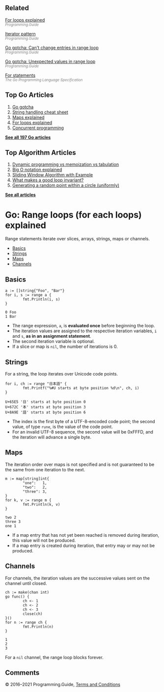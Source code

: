 



## Related

[For loops explained](for-loop.html)  
<span style="color: grey; font-style: italic; font-size: smaller">Programming.Guide</span>

[Iterator pattern](iterator-generator-pattern.html)  
<span style="color: grey; font-style: italic; font-size: smaller">Programming.Guide</span>

[Go gotcha: Can't change entries in range loop](gotcha-change-value-range.html)  
<span style="color: grey; font-style: italic; font-size: smaller">Programming.Guide</span>

[Go gotcha: Unexpected values in range loop](gotcha-unexpected-values-range.html)  
<span style="color: grey; font-style: italic; font-size: smaller">Programming.Guide</span>

[For statements](https://golang.org/ref/spec#For_statements)  
<span style="color: grey; font-style: italic; font-size: smaller">The Go Programming Language Specification</span>

## Top Go Articles

1.  [Go gotcha](go-gotcha.html)
2.  [String handling cheat sheet](string-functions-reference-cheat-sheet.html)
3.  [Maps explained](maps-explained.html)
4.  [For loops explained](for-loop.html)
5.  [Concurrent programming](go-concurrency-tutorial.html)

[**See all 197 Go articles**](index.html)



## Top Algorithm Articles

1.  [Dynamic programming vs memoization vs tabulation](../dynamic-programming-vs-memoization-vs-tabulation.html)
2.  [Big O notation explained](../big-o-notation-explained.html)
3.  [Sliding Window Algorithm with Example](../sliding-window-example.html)
4.  [What makes a good loop invariant?](../what-makes-a-good-loop-invariant.html)
5.  [Generating a random point within a circle (uniformly)](../random-point-within-circle.html)

[**See all articles**](../index.html)

# Go: Range loops (for each loops) explained

Range statements iterate over slices, arrays, strings, maps or channels.

- [Basics](for-loop-range-array-slice-map-channel.html#basics)
- [Strings](for-loop-range-array-slice-map-channel.html#strings)
- [Maps](for-loop-range-array-slice-map-channel.html#maps)
- [Channels](for-loop-range-array-slice-map-channel.html#channels)

## Basics

    a := []string{"Foo", "Bar"}
    for i, s := range a {
            fmt.Println(i, s)
    }

    0 Foo
    1 Bar

- The range expression, `a`, is **evaluated once** before beginning the loop.
- The iteration values are assigned to the respective iteration variables, `i` and `s`, **as in an assignment statement**.
- The second iteration variable is optional.
- If a slice or map is `nil`, the number of iterations is 0.

## Strings

For a string, the loop iterates over Unicode code points.

    for i, ch := range "日本語" {
            fmt.Printf("%#U starts at byte position %d\n", ch, i)
    }

    U+65E5 '日' starts at byte position 0
    U+672C '本' starts at byte position 3
    U+8A9E '語' starts at byte position 6

- The index is the first byte of a UTF-8-encoded code point; the second value, of type `rune`, is the value of the code point.
- For an invalid UTF-8 sequence, the second value will be 0xFFFD, and the iteration will advance a single byte.

## Maps

The iteration order over maps is not specified and is not guaranteed to be the same from one iteration to the next.

    m := map[string]int{
            "one":   1,
            "two":   2,
            "three": 3,
    }
    for k, v := range m {
            fmt.Println(k, v)
    }

    two 2
    three 3
    one 1

- If a map entry that has not yet been reached is removed during iteration, this value will not be produced.
- If a map entry is created during iteration, that entry may or may not be produced.

## Channels

For channels, the iteration values are the successive values sent on the channel until closed.

    ch := make(chan int)
    go func() {
            ch <- 1
            ch <- 2
            ch <- 3
            close(ch)
    }()
    for n := range ch {
            fmt.Println(n)
    }

    1
    2
    3

For a `nil` channel, the range loop blocks forever.

## Comments



© 2016–2021 Programming.Guide, [Terms and Conditions](../terms-and-conditions.html)
